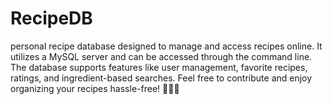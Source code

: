 # RecipeDB
 personal recipe database designed to manage and access recipes online. It utilizes a MySQL server and can be accessed through the command line. The database supports features like user management, favorite recipes, ratings, and ingredient-based searches. Feel free to contribute and enjoy organizing your recipes hassle-free! 🍳🥗🍰
